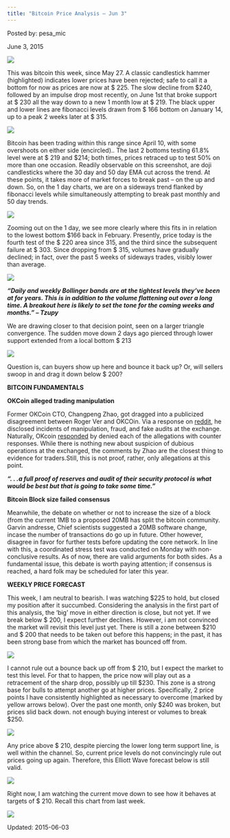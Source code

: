 ```yaml
---
title: "Bitcoin Price Analysis – Jun 3"
---
```


Posted by: pesa_mic 

<span>June 3, 2015</span>


<img src="https://gir.pub/deepdotweb/imgs/2015/06/1.jpg">

<p>This was bitcoin this week, since May 27. A classic candlestick hammer (highlighted) indicates lower prices have been rejected; safe to call it a bottom for now as prices are now at $ 225. The slow decline from $240, followed by an impulse drop most recently, on June 1st that broke support at $ 230 all the way down to a new 1 month low at $ 219. The black upper and lower lines are fibonacci levels drawn from $ 166 bottom on January 14, up to a peak 2 weeks later at $ 315.</p>

<img src="https://gir.pub/deepdotweb/imgs/2015/06/2.jpg">

<p>Bitcoin has been trading within this range since April 10, with some overshoots on either side (encircled).. The last 2 bottoms testing 61.8% level were at $ 219 and $214; both times, prices retraced up to test 50% on more than one occasion. Readily observable on this screenshot, are doji candlesticks where the 30 day and 50 day EMA cut across the trend. At these points, it takes more of market forces to break past &#8211; on the up and down. So, on the 1 day charts, we are on a sideways trend flanked by fibonacci levels while simultaneously attempting to break past monthly and 50 day trends.</p>

<img src="https://gir.pub/deepdotweb/imgs/2015/06/3.png">

<p>Zooming out on the 1 day, we see more clearly where this fits in in relation to the lowest bottom $166 back in February. Presently, price today is the fourth test of the $ 220 area since 315, and the third since the subsequent failure at $ 303. Since dropping from $ 315, volumes have gradually declined; in fact, over the past 5 weeks of sideways trades, visibly lower than average.</p>

<img src="https://gir.pub/deepdotweb/imgs/2015/06/4.png">

<p><strong><em>“Daily and weekly Bollinger bands are at the tightest levels they&#8217;ve been at for years. This is in addition to the volume flattening out over a long time. A breakout here is likely to set the tone for the coming weeks and months.” &#8211; Tzupy</em></strong></p>
<p>We are drawing closer to that decision point, seen on a larger triangle convergence. The sudden move down 2 days ago pierced through lower support extended from a local bottom $ 213</p>

<img src="https://gir.pub/deepdotweb/imgs/2015/06/5.png">

<p>Question is, can buyers show up here and bounce it back up? Or, will sellers swoop in and drag it down below $ 200?</p>
<p><strong>BITCOIN FUNDAMENTALS</strong></p>
<p><strong>OKCoin alleged trading manipulation</strong></p>
<p>Former OKCoin CTO, Changpeng Zhao, got dragged into a publicized disagreement between Roger Ver and OKCOin. Via a response on <a href="https://www.reddit.com/r/Bitcoin/comments/37tm1b/czs_statement_regarding_the_dispute_between/">reddit</a>, he disclosed incidents of manipulation, fraud, and fake audits at the exchange. Naturally, OKcoin <a href="https://www.reddit.com/r/Bitcoin/comments/37u6ca/okcoins_response_to_czs_lies_and_desperate/">responded</a> by denied each of the allegations with counter responses. While there is nothing new about suspicion of dubious operations at the exchanged, the comments by Zhao are the closest thing to evidence for traders.Still, this is not proof, rather, only allegations at this point.</p>
<p><strong><em>“. . .a full proof of reserves and audit of their security protocol is what would be best but that is going to take some time.”</em></strong></p>
<p><strong>Bitcoin Block size failed consensus</strong></p>
<p>Meanwhile, the debate on whether or not to increase the size of a block (from the current 1MB to a proposed 20MB has split the bitcoin community. Garvin andresse, Chief scientists suggested a 20MB software change, incase the number of transactions do go up in future. Other however, disagree in favor for further tests before updating the core network. In line with this, a coordinated stress test was conducted on Monday with non-conclusive results. As of now, there are valid arguments for both sides. As a fundamental issue, this debate is worth paying attention; if consensus is reached, a hard folk may be scheduled for later this year.</p>
<p><strong>WEEKLY PRICE FORECAST</strong></p>
<p>This week, I am neutral to bearish. I was watching $225 to hold, but closed my position after it succumbed. Considering the analysis in the first part of this analysis, the ‘big’ move in either direction is close, but not yet. If we break below $ 200, I expect further declines. However, i am not convinced the market will revisit this level just yet. There is still a zone between $210 and $ 200 that needs to be taken out before this happens; in the past, it has been strong base from which the market has bounced off from.</p>

<img src="https://gir.pub/deepdotweb/imgs/2015/06/6.jpg">

<p>I cannot rule out a bounce back up off from $ 210, but I expect the market to test this level. For that to happen, the price now will play out as a retracement of the sharp drop, possibly up till $230. This zone is a strong base for bulls to attempt another go at higher prices. Specifically, 2 price points I have consistently highlighted as necessary to overcome (marked by yellow arrows below). Over the past one month, only $240 was broken, but prices slid back down. not enough buying interest or volumes to break $250.</p>

<img src="https://gir.pub/deepdotweb/imgs/2015/06/7.jpg">

<p>Any price above $ 210, despite piercing the lower long term support line, is well within the channel. So, current price levels do not convincingly rule out prices going up again. Therefore, this Elliott Wave forecast below is still valid.</p>

<img src="https://gir.pub/deepdotweb/imgs/2015/06/8.png">

<p>Right now, I am watching the current move down to see how it behaves at targets of $ 210. Recall this chart from last week.</p>

<img src="https://gir.pub/deepdotweb/imgs/2015/06/9.png">


Updated: 2015-06-03

